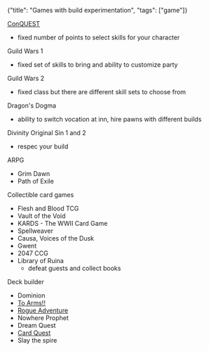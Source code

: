 {"title": "Games with build experimentation", "tags": ["game"]}

[ConQUEST](https://www.conquestmud.ca/)
* fixed number of points to select skills for your character

Guild Wars 1
* fixed set of skills to bring and ability to customize party

Guild Wars 2
* fixed class but there are different skill sets to choose from

Dragon's Dogma
* ability to switch vocation at inn, hire pawns with different builds

Divinity Original Sin 1 and 2
* respec your build

ARPG
* Grim Dawn
* Path of Exile

Collectible card games
* Flesh and Blood TCG
* Vault of the Void
* KARDS - The WWII Card Game
* Spellweaver
* Causa, Voices of the Dusk
* Gwent
* 2047 CCG
* Library of Ruina
  * defeat guests and collect books

Deck builder
* Dominion
* [To Arms!!](https://play.google.com/store/apps/details?id=com.latahunden.toarms)
* [Rogue Adventure](https://play.google.com/store/apps/details?id=it.sharklab.rogueadventure)
* Nowhere Prophet
* Dream Quest
* [Card Quest](https://store.steampowered.com/app/493080/Card_Quest/)
* Slay the spire

